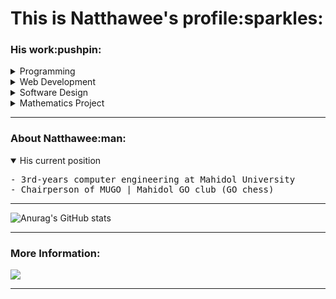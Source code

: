 <h1>This is Natthawee's profile:sparkles:</h1>

<h3>His work:pushpin:</h3>

<details><summary>Programming</summary>
  <ul>
    <li><a href='https://github.com/etnk125/borntoDev-devlab'>Python | DevLab</a></li>
    <li><a href='https://github.com/etnk125/Codewar'>Python | CodeWar</a></li>
    <li><a href='https://github.com/etnk125/borntoDev-devlab'>Python | Backend edit data by recursion</a></li>
    <li><a href='https://github.com/etnk125/POSN-second-camp'>C/C++  | POSN 2nd-camp</a></li>
    <li><a href='https://github.com/etnk125/POSN-first-camp'>C/C++  | POSN 1st-camp </a></li>
    <li>
    <a href='https://github.com/etnk125/Programming.in.th'>C/C++ | Programming.in.th</a></li>
  </ul>
</details>
<details><summary>Web Development </summary>
  <ul>
    <li><a href='https://github.com/etnk125/YAHTZEE'>YAHTZEE</a></li>
    <li><a href='https://github.com/etnk125/GPACalculator'>GPA calculator with bootstrap</a></li>
    <li><a href='https://github.com/etnk125/EGCO427-WebProgramming'>Web programming classwork</a></li>
    <li><a href='https://github.com/etnk125/lmwn-frontend-asg'>Frist React Project | Search API</a></li>
  </ul>
</details>

<details><summary>Software Design </summary>
  <ul>
    <li><a href='https://github.com/etnk125/Tram_tracking_draft'> Tram Tracking Software Design</a></li>
  </ul>
</details>
<details><summary>Mathematics Project</summary>
  <ul>
    <li><a href='https://github.com/etnk125/The-Study-of-Mathematical-Relationship-from-Desperado-Puzzle'> The Study of Mathematical Relationship from Desperado Puzzle | Got 2 Awards </a></li>
  </ul>
</details>

---

<h3>About Natthawee:man:</h3>
<details open><summary>His current position</summary>
<pre>
- 3rd-years computer engineering at Mahidol University
- Chairperson of MUGO | Mahidol GO club (GO chess)
</pre>
</details>

---

![Anurag's GitHub stats](https://github-readme-stats.vercel.app/api?username=etnk125&show_icons=true&theme=vision-friendly-dark&hide_border=true&border_radius=15)

---

<h3 >More Information:</h3> 
<a href='https://www.linkedin.com/in/etnk125'>
<img src='https://img.shields.io/badge/linkedin-%230077B5.svg?style=for-the-badge&logo=linkedin&logoColor=white'>
</a>

---

